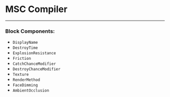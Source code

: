 # MSC Compiler
--------------

### Block Components:

- `DisplayName`
- `DestroyTime`
- `ExplosionResistance`
- `Friction`
- `CatchChanceModifier`
- `DestroyChanceModifier`
- `Texture`
- `RenderMethod`
- `FaceDimming`
- `AmbientOcclusion`
